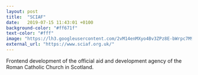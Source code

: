 ```yaml
---
layout: post
title:  "SCIAF"
date:   2019-07-15 11:43:01 +0100
background-color: "#ff671f"
text-color: "#fff"
image: "https://lh3.googleusercontent.com/2vM14enMXyo4Bv3ZPz8E-bWrpc7M9pCiHS3Ax7O0-PmDu74_fW5U0Nr71fAZLDpO8N91t5Byo76sHlnBHHG_IBTW7z1X8OXaPY56GPS5lnKBr7TytDNWpVgjxlEe8KjsccOXUYOgXQ2u38c72KwhRTf2G1YGdGupgGS8jtbnbY8xywe4c-A6UHLxu1QHHtg8l26r5PNG8vdcokguiC8rwyFEti1zak0EwTr7_S-ma4bLawa8Xt7vOau5ALTuJD_D8mgeDzGEuxRyqkslKE4DB50nUUpBudMGxAnoCnefxjKfDkolPe55HFZYZ2KoKVuiGZq3m_rAcfzQW3C9W39SoZFfVLMrl1giLNGQfER25k1lPldNjLKvnKfvyG3vg4-Sz5krScyUc2DTO8cUZhIa3OvP_16HFLy6Xp2gr5RFmeYH-oOwQEJLMpS0FmjtBoVROROTTvu4ZSfUr_G_sV1WPJ_W20vv86K1-9IcIq_kZI3T9Yfc6b3L4mzZBuuXd1MEN9NUZAwOZgHktDTfekEzf1q86Zzn7Ohw6GSuXWXf8C9xwfYQmkiLfhHcWDIDAPh116oAQE58VAIvxirJZjt3vDWkfIBq95fUj6uPeVl4OYbn56E5QI9XrojkrcFqUioSsHHUP4aM4MFeFyRrsi83dgVyXOy7idzJ=s568-no"
external_url: "https://www.sciaf.org.uk/"
---
```

Frontend development of the official aid and development agency of the Roman Catholic Church in Scotland.